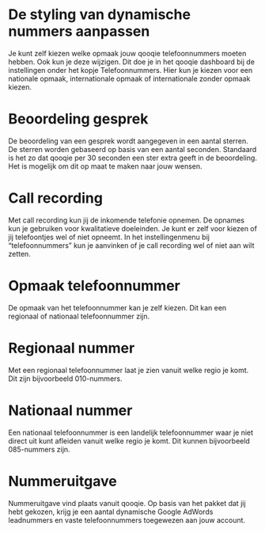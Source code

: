 <!-- TITLE: Calls -->
<!-- SUBTITLE: A quick summary of Calls -->
# De styling van dynamische nummers aanpassen
Je kunt zelf kiezen welke opmaak jouw qooqie telefoonnummers moeten hebben. Ook kun je deze wijzigen. Dit doe je in het qooqie dashboard bij de instellingen onder het kopje Telefoonnummers. Hier kun je kiezen voor een nationale opmaak, internationale opmaak of internationale zonder opmaak kiezen.
# Beoordeling gesprek
De beoordeling van een gesprek wordt aangegeven in een aantal sterren. De sterren worden gebaseerd op basis van een aantal seconden. Standaard is het zo dat qooqie per 30 seconden een ster extra geeft in de beoordeling. Het is mogelijk om dit op maat te maken naar jouw wensen.
# Call recording
Met call recording kun jij de inkomende telefonie opnemen. De opnames kun je gebruiken voor kwalitatieve doeleinden. Je kunt er zelf voor kiezen of jij telefoontjes wel of niet opneemt. In het instellingenmenu bij “telefoonnummers” kun je aanvinken of je call recording wel of niet aan wilt zetten. 
# Opmaak telefoonnummer
De opmaak van het telefoonnummer kan je zelf kiezen. Dit kan een regionaal of nationaal telefoonnummer zijn. 
# Regionaal nummer
Met een regionaal telefoonnummer laat je zien vanuit welke regio je komt. Dit zijn bijvoorbeeld 010-nummers. 
# Nationaal nummer
Een nationaal telefoonnummer is een landelijk telefoonnummer waar je niet direct uit kunt afleiden vanuit welke regio je komt. Dit kunnen bijvoorbeeld 085-nummers zijn. 
# Nummeruitgave
Nummeruitgave vind plaats vanuit qooqie. Op basis van het pakket dat jij hebt gekozen, krijg je een aantal dynamische Google AdWords leadnummers en vaste telefoonnummers toegewezen aan jouw account. 
